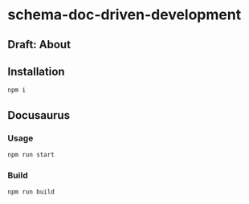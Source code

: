 # schema-doc-driven-development

## Draft: About

## Installation

```sh
npm i
```

## Docusaurus

### Usage

```sh
npm run start
```

### Build

```sh
npm run build
```
